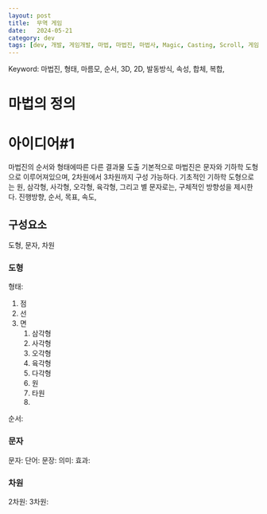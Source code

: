 ```yaml
---
layout: post
title:  무역 게임
date:   2024-05-21
category: dev
tags: [dev, 개발, 게임개발, 마법, 마법진, 마법사, Magic, Casting, Scroll, 게임아이디어, ]
---
```



Keyword: 마법진, 형태, 마름모, 순서, 3D, 2D, 발동방식, 속성, 합체, 복합, 


# 마법의 정의


# 아이디어#1 
마법진의 순서와 형태에따른 다른 결과물 도출
기본적으로 마법진은 문자와 기하학 도형으로 이루어져있으며,
2차원에서 3차원까지 구성 가능하다.
기초적인 기하학 도형으로는
원, 삼각형, 사각형, 오각형, 육각형, 그리고 별
문자로는, 구체적인 방향성을 제시한다.
진행방향, 순서, 목표, 속도, 

## 구성요소
도형, 문자, 차원

### 도형
형태:
1. 점
2. 선
3. 면
    1. 삼각형
    2. 사각형
    3. 오각형
    4. 육각형
    5. 다각형
    6. 원
    7. 타원
    8. 
순서:

### 문자
문자:
단어:
문장:
의미:
효과:
### 차원
2차원:
3차원: